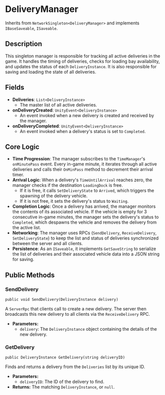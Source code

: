 # DeliveryManager

Inherits from `NetworkSingleton<DeliveryManager>` and implements `IBaseSaveable`, `ISaveable`.

## Description

This singleton manager is responsible for tracking all active deliveries in the game. It handles the timing of deliveries, checks for loading bay availability, and updates the status of each `DeliveryInstance`. It is also responsible for saving and loading the state of all deliveries.

## Fields

-   **Deliveries**: `List<DeliveryInstance>`
    -   The master list of all active deliveries.
-   **onDeliveryCreated**: `UnityEvent<DeliveryInstance>`
    -   An event invoked when a new delivery is created and received by the manager.
-   **onDeliveryCompleted**: `UnityEvent<DeliveryInstance>`
    -   An event invoked when a delivery's status is set to `Completed`.

## Core Logic

-   **Time Progression**: The manager subscribes to the `TimeManager`'s `onMinutePass` event. Every in-game minute, it iterates through all active deliveries and calls their `OnMinPass` method to decrement their arrival timer.
-   **Arrival Logic**: When a delivery's `TimeUntilArrival` reaches zero, the manager checks if the destination `LoadingDock` is free.
    -   If it is free, it calls `SetDeliveryState` to `Arrived`, which triggers the spawning of the delivery vehicle.
    -   If it is not free, it sets the delivery's status to `Waiting`.
-   **Completion Logic**: Once a delivery has arrived, the manager monitors the contents of its associated vehicle. If the vehicle is empty for 3 consecutive in-game minutes, the manager sets the delivery's status to `Completed`, which despawns the vehicle and removes the delivery from the active list.
-   **Networking**: The manager uses RPCs (`SendDelivery`, `ReceiveDelivery`, `SetDeliveryState`) to keep the list and status of deliveries synchronized between the server and all clients.
-   **Persistence**: As an `ISaveable`, it implements `GetSaveString` to serialize the list of deliveries and their associated vehicle data into a JSON string for saving.

## Public Methods

### SendDelivery
`public void SendDelivery(DeliveryInstance delivery)`

A `ServerRpc` that clients call to create a new delivery. The server then broadcasts this new delivery to all clients via the `ReceiveDelivery` RPC.

-   **Parameters:**
    -   `delivery`: The `DeliveryInstance` object containing the details of the new delivery.

### GetDelivery
`public DeliveryInstance GetDelivery(string deliveryID)`

Finds and returns a delivery from the `Deliveries` list by its unique ID.

-   **Parameters:**
    -   `deliveryID`: The ID of the delivery to find.
-   **Returns:** The matching `DeliveryInstance`, or `null`.
